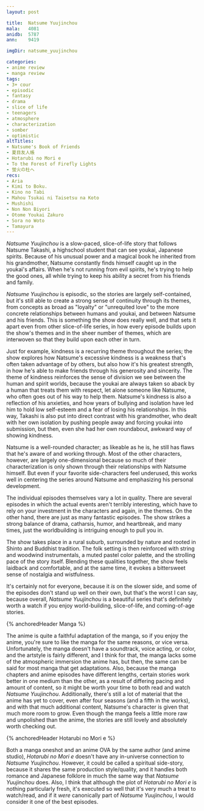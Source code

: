 ```yaml
---
layout: post

title:  Natsume Yuujinchou
mala:   4081
anidb:  5787
ann:    9419

imgDir: natsume_yuujinchou

categories:
- anime review
- manga review
tags:
- 3+ cour
- episodic
- fantasy
- drama
- slice of life
- teenagers
- atmosphere
- characterization
- somber
- optimistic
altTitles:
- Natsume's Book of Friends
- 夏目友人帳
- Hotarubi no Mori e
- To the Forest of Firefly Lights
- 蛍火の杜へ
recs:
- Aria
- Kimi to Boku.
- Kino no Tabi
- Mahou Tsukai ni Taisetsu na Koto
- Mushishi
- Non Non Biyori
- Otome Youkai Zakuro
- Sora no Woto
- Tamayura
---
```


*Natsume Yuujinchou* is a slow-paced, slice-of-life story that follows Natsume Takashi, a highschool student that can see youkai, Japanese spirits.
Because of his unusual power and a magical book he inherited from his grandmother, Natsume constantly finds himself caught up in the youkai's affairs.
When he's not running from evil spirits, he's trying to help the good ones, all while trying to keep his ability a secret from his friends and family.

*Natsume Yuujinchou* is episodic, so the stories are largely self-contained, but it's still able to create a strong sense of continuity through its themes, from concepts as broad as "loyalty" or "unrequited love" to the more concrete relationships between humans and youkai, and between Natsume and his friends.
This is something the show does really well, and that sets it apart even from other slice-of-life series, in how every episode builds upon the show's themes and in the sheer number of themes, which are interwoven so that they build upon each other in turn.

Just for example, kindness is a recurring theme throughout the series; the show explores how Natsume's excessive kindness is a weakness that's often taken advantage of by others, but also how it's his greatest strength, in how he's able to make friends through his generosity and sincerity.
The theme of kindness reinforces the sense of division we see between the human and spirit worlds, because the youkai are always taken so aback by a human that treats them with respect, let alone someone like Natsume, who often goes out of his way to help them.
Natsume's kindness is also a reflection of his anxieties, and how years of bullying and isolation have led him to hold low self-esteem and a fear of losing his relationships.
In this way, Takashi is also put into direct contrast with his grandmother, who dealt with her own isolation by pushing people away and forcing youkai into submission, but then, even she had her own roundabout, awkward way of showing kindness.

Natsume is a well-rounded character; as likeable as he is, he still has flaws that he's aware of and working through.
Most of the other characters, however, are largely one-dimensional because so much of their characterization is only shown through their relationships with Natsume himself.
But even if your favorite side-characters feel underused, this works well in centering the series around Natsume and emphasizing his personal development.

The individual episodes themselves vary a lot in quality.
There are several episodes in which the actual events aren't terribly interesting, which have to rely on your investment in the characters and again, in the themes.
On the other hand, there are just as many fantastic episodes.
The show strikes a strong balance of drama, catharsis, humor, and heartbreak, and many times, just the worldbuilding is intriguing enough to pull you in.

The show takes place in a rural suburb, surrounded by nature and rooted in Shinto and Buddhist tradition.
The folk setting is then reinforced with string and woodwind instrumentals, a muted pastel color palette, and the strolling pace of the story itself.
Blending these qualities together, the show feels laidback and comfortable, and at the same time, it evokes a bittersweet sense of nostalgia and wistfulness.

It's certainly not for everyone, because it *is* on the slower side, and some of the episodes don't stand up well on their own, but that's the worst I can say, because overall, *Natsume Yuujinchou* is a beautiful series that's definitely worth a watch if you enjoy world-building, slice-of-life, and coming-of-age stories.

{% anchoredHeader Manga %}

The anime is quite a faithful adaptation of the manga, so if you enjoy the anime, you're sure to like the manga for the same reasons, or vice versa.
Unfortunately, the manga doesn't have a soundtrack, voice acting, or color, and the artstyle is fairly different, and I think for that, the manga lacks some of the atmospheric immersion the anime has, but then, the same can be said for most manga that get adaptations.
Also, because the manga chapters and anime episodes have different lengths, certain stories work better in one medium than the other, as a result of differing pacing and amount of content, so it might be worth your time to both read and watch *Natsume Yuujinchou*.
Additionally, there's still a lot of material that the anime has yet to cover, even after four seasons (and a fifth in the works), and with that much additional content, Natsume's character is given that much more room to grow.
Even though the manga feels a little more raw and unpolished than the anime, the stories are still lovely and absolutely worth checking out.

{% anchoredHeader Hotarubi no Mori e %}

Both a manga oneshot and an anime OVA by the same author (and anime studio), *Hotarubi no Mori e* doesn't have any in-universe connection to *Natsume Yuujinchou*.
However, it could be called a spiritual side-story, because it shares the same production style/quality, and it handles both romance and Japanese folklore in much the same way that *Natsume Yuujinchou* does.
Also, I think that although the plot of *Hotarubi no Mori e* is nothing particularly fresh, it's executed so well that it's very much a treat to watch/read, and if it *were* canonically part of *Natsume Yuujinchou*, I would consider it one of the best episodes.